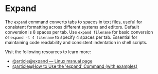 # Expand

The `expand` command converts tabs to spaces in text files, useful for consistent formatting across different systems and editors. Default conversion is 8 spaces per tab. Use `expand filename` for basic conversion or `expand -t 4 filename` to specify 4 spaces per tab. Essential for maintaining code readability and consistent indentation in shell scripts.

Visit the following resources to learn more:

- [@article@expand — Linux manual page](https://www.man7.org/linux/man-pages/man1/expand.1.html)
- [@article@How to Use the 'expand' Command (with examples)](https://commandmasters.com/commands/expand-common/)
